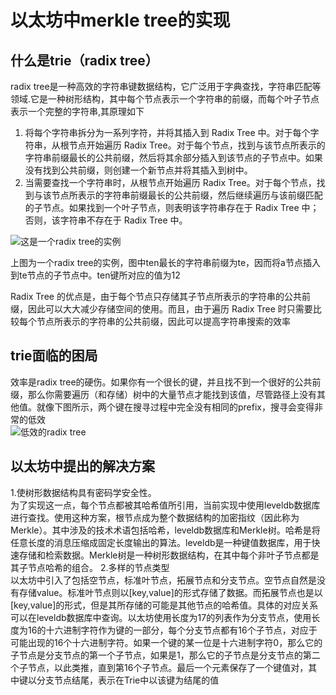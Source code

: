 # 以太坊中merkle tree的实现
## 什么是trie（radix tree）
radix tree是一种高效的字符串键数据结构，它广泛用于字典查找，字符串匹配等领域.它是一种树形结构，其中每个节点表示一个字符串的前缀，而每个叶子节点表示一个完整的字符串,其原理如下
1. 将每个字符串拆分为一系列字符，并将其插入到 Radix Tree 中。对于每个字符串，从根节点开始遍历 Radix Tree。对于每个节点，找到与该节点所表示的字符串前缀最长的公共前缀，然后将其余部分插入到该节点的子节点中。如果没有找到公共前缀，则创建一个新节点并将其插入到树中。
2. 当需要查找一个字符串时，从根节点开始遍历 Radix Tree。对于每个节点，找到与该节点所表示的字符串前缀最长的公共前缀，然后继续遍历与该前缀匹配的子节点。如果找到一个叶子节点，则表明该字符串存在于 Radix Tree 中；否则，该字符串不存在于 Radix Tree 中。

<div>
    <img src="https://upload.wikimedia.org/wikipedia/commons/b/be/Trie_example.svg" alt="这是一个radix tree的实例" text-align:center>
</div>

上图为一个radix tree的实例，图中ten最长的字符串前缀为te，因而将a节点插入到te节点的子节点中。ten键所对应的值为12

Radix Tree 的优点是，由于每个节点只存储其子节点所表示的字符串的公共前缀，因此可以大大减少存储空间的使用。而且，由于遍历 Radix Tree 时只需要比较每个节点所表示的字符串的公共前缀，因此可以提高字符串搜索的效率
## trie面临的困局
效率是radix tree的硬伤。如果你有一个很长的键，并且找不到一个很好的公共前缀，那么你需要遍历（和存储）树中的大量节点才能找到该值，尽管路径上没有其他值。就像下图所示，两个键在搜寻过程中完全没有相同的prefix，搜寻会变得非常的低效  
![低效的radix tree](https://encrypted-tbn0.gstatic.com/images?q=tbn:ANd9GcSRITXDIo3K_LOVsbhV5L2l39A0IXdX405R1A&usqp=CAU)  
## 以太坊中提出的解决方案
1.使树形数据结构具有密码学安全性。  
为了实现这一点，每个节点都被其哈希值所引用，当前实现中使用leveldb数据库进行查找。使用这种方案，根节点成为整个数据结构的加密指纹（因此称为Merkle）。其中涉及的技术术语包括哈希，leveldb数据库和Merkle树。哈希是将任意长度的消息压缩成固定长度输出的算法。leveldb是一种键值数据库，用于快速存储和检索数据。Merkle树是一种树形数据结构，在其中每个非叶子节点都是其子节点哈希的组合。
2.多样的节点类型  
以太坊中引入了包括空节点，标准叶节点，拓展节点和分支节点。空节点自然是没有存储value。标准叶节点则以[key,value]的形式存储了数据。而拓展节点也是以[key,value]的形式，但是其所存储的可能是其他节点的哈希值。具体的对应关系可以在leveldb数据库中查询。以太坊使用长度为17的列表作为分支节点，使用长度为16的十六进制字符作为键的一部分，每个分支节点都有16个子节点，对应于可能出现的16个十六进制字符。如果一个键的某一位是十六进制字符0，那么它的子节点是分支节点的第一个子节点，如果是1，那么它的子节点是分支节点的第二个子节点，以此类推，直到第16个子节点。最后一个元素保存了一个键值对，其中键以分支节点结尾，表示在Trie中以该键为结尾的值

